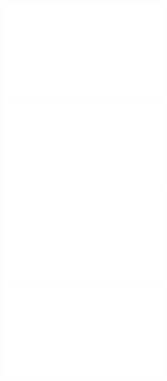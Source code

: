![](https://raw.githubusercontent.com/useEffects/github-stats/a45c419b26b2ab4316f761430e127bcf72ce6ab9/generated/overview.svg#gh-dark-mode-only)
![](https://raw.githubusercontent.com/useEffects/github-stats/a45c419b26b2ab4316f761430e127bcf72ce6ab9/generated/overview.svg#gh-light-mode-only)
![](https://raw.githubusercontent.com/useEffects/github-stats/a45c419b26b2ab4316f761430e127bcf72ce6ab9/generated/languages.svg#gh-dark-mode-only)
![](https://raw.githubusercontent.com/useEffects/github-stats/a45c419b26b2ab4316f761430e127bcf72ce6ab9/generated/languages.svg#gh-light-mode-only)

